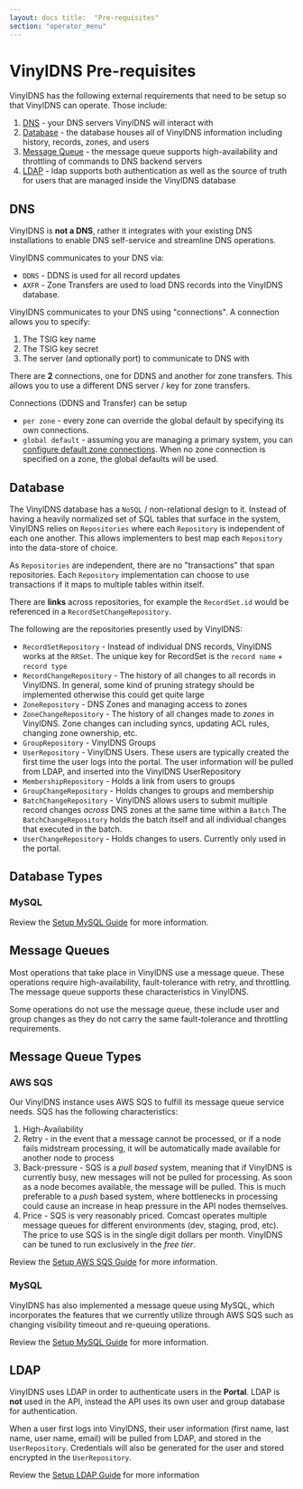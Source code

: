 ```yaml
---
layout: docs title:  "Pre-requisites"
section: "operator_menu"
---
```


# VinylDNS Pre-requisites

VinylDNS has the following external requirements that need to be setup so that VinylDNS can operate. Those include:

1. [DNS](#dns) - your DNS servers VinylDNS will interact with
1. [Database](#database) - the database houses all of VinylDNS information including history, records, zones, and users
1. [Message Queue](#message-queues) - the message queue supports high-availability and throttling of commands to DNS
   backend servers
1. [LDAP](#ldap) - ldap supports both authentication as well as the source of truth for users that are managed inside
   the VinylDNS database

## DNS

VinylDNS is **not a DNS**, rather it integrates with your existing DNS installations to enable DNS self-service and
streamline DNS operations.

VinylDNS communicates to your DNS via:

* `DDNS` - DDNS is used for all record updates
* `AXFR` - Zone Transfers are used to load DNS records into the VinylDNS database.

VinylDNS communicates to your DNS using "connections". A connection allows you to specify:

1. The TSIG key name
1. The TSIG key secret
1. The server (and optionally port) to communicate to DNS with

There are **2** connections, one for DDNS and another for zone transfers. This allows you to use a different DNS server
/ key for zone transfers.

Connections (DDNS and Transfer) can be setup

* `per zone` - every zone can override the global default by specifying its own connections.
* `global default` - assuming you are managing a primary system, you
  can [configure default zone connections](config-api.html#default-zone-connections). When no zone connection is
  specified on a zone, the global defaults will be used.

## Database

[database]: #database

The VinylDNS database has a `NoSQL` / non-relational design to it. Instead of having a heavily normalized set of SQL
tables that surface in the system, VinylDNS relies on `Repositories` where each `Repository` is independent of each one
another. This allows implementers to best map each `Repository` into the data-store of choice.

As `Repositories` are independent, there are no "transactions" that span repositories. Each `Repository` implementation
can choose to use transactions if it maps to multiple tables within itself.

There are **links** across repositories, for example the `RecordSet.id` would be referenced in
a `RecordSetChangeRepository`.

The following are the repositories presently used by VinylDNS:

* `RecordSetRepository` - Instead of individual DNS records, VinylDNS works at the `RRSet`. The unique key for RecordSet
  is the `record name` + `record type`
* `RecordChangeRepository` - The history of all changes to all records in VinylDNS. In general, some kind of pruning
  strategy should be implemented otherwise this could get quite large
* `ZoneRepository` - DNS Zones and managing access to zones
* `ZoneChangeRepository` - The history of all changes made to _zones_ in VinylDNS. Zone changes can including syncs,
  updating ACL rules, changing zone ownership, etc.
* `GroupRepository` - VinylDNS Groups
* `UserRepository` - VinylDNS Users. These users are typically created the first time the user logs into the portal. The
  user information will be pulled from LDAP, and inserted into the VinylDNS UserRepository
* `MembershipRepository` - Holds a link from users to groups
* `GroupChangeRepository` - Holds changes to groups and membership
* `BatchChangeRepository` - VinylDNS allows users to submit multiple record changes _across_ DNS zones at the same time
  within a `Batch`
  The `BatchChangeRepository` holds the batch itself and all individual changes that executed in the batch.
* `UserChangeRepository` - Holds changes to users. Currently only used in the portal.

## Database Types

### MySQL

Review the [Setup MySQL Guide](setup-mysql.html) for more information.

## Message Queues

Most operations that take place in VinylDNS use a message queue. These operations require high-availability,
fault-tolerance with retry, and throttling. The message queue supports these characteristics in VinylDNS.

Some operations do not use the message queue, these include user and group changes as they do not carry the same
fault-tolerance and throttling requirements.

## Message Queue Types

### AWS SQS

Our VinylDNS instance uses AWS SQS to fulfill its message queue service needs. SQS has the following characteristics:

1. High-Availability
1. Retry - in the event that a message cannot be processed, or if a node fails midstream processing, it will be
   automatically made available for another node to process
1. Back-pressure - SQS is a _pull based_ system, meaning that if VinylDNS is currently busy, new messages will not be
   pulled for processing. As soon as a node becomes available, the message will be pulled. This is much preferable to
   a _push_ based system, where bottlenecks in processing could cause an increase in heap pressure in the API nodes
   themselves.
1. Price - SQS is very reasonably priced. Comcast operates multiple message queues for different environments (dev,
   staging, prod, etc). The price to use SQS is in the single digit dollars per month. VinylDNS can be tuned to run
   exclusively in the _free tier_.

Review the [Setup AWS SQS Guide](setup-sqs.html) for more information.

### MySQL

VinylDNS has also implemented a message queue using MySQL, which incorporates the features that we currently utilize
through AWS SQS such as changing visibility timeout and re-queuing operations.

Review the [Setup MySQL Guide](setup-mysql.html) for more information.

## LDAP

VinylDNS uses LDAP in order to authenticate users in the **Portal**. LDAP is **not** used in the API, instead the API
uses its own user and group database for authentication.

When a user first logs into VinylDNS, their user information (first name, last name, user name, email) will be pulled
from LDAP, and stored in the `UserRepository`. Credentials will also be generated for the user and stored encrypted in
the `UserRepository`.

Review the [Setup LDAP Guide](setup-ldap.html) for more information
